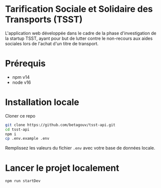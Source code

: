 # Tarification Sociale et Solidaire des Transports (TSST)

L'application web développée dans le cadre de la phase d'investigation de la startup TSST, ayant pour but de lutter contre le non-recours aux aides sociales lors de l'achat d'un titre de transport.

# Prérequis

-   npm v14
-   node v16

# Installation locale

Cloner ce repo

```bash
git clone https://github.com/betagouv/tsst-api.git
cd tsst-api
npm i
cp .env.example .env
```

Remplissez les valeurs du fichier `.env` avec votre base de données locale.

# Lancer le projet localement

```bash
npm run startDev
```
